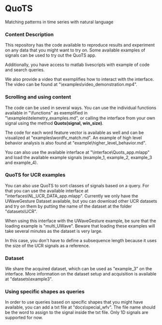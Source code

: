 # QuoTS
Matching patterns in time series with natural language

### Content Description
This repository has the code available to reproduce results and experiment
on any data that you might want to try on.
Some available examples of signals can be used to try out the QuoTS app. 

Additionally, you have access to matlab livescripts with example of code
and search queries. 

We also provide a video that exemplifies how to interact with the interface. The video can be found at "\examples\video_demonstration.mp4".

### Scrolling and using content

The code can be used in several ways. You can use the individual functions available in "\functions\" as exemplified in "\examples\telemetry_examples.md", or calling the interface
from your own signal using the method **Quots(signal, win_size)**.

The code for each word feature vector is available as well and can be 
visualized at "examples\wordfv_match.md".
An example of high level behavior analysis is also found at "example\higher_level_behavior.md".

You can also use the available interface at "\interface\Quots_app.mlapp" and load the available example signals (example_1, example_2, example_3 and example_4). 

### QuoTS for UCR examples

You can also use QuoTS to sort classes of signals based on a query. For that you can use the available interface at "interfaces\NL_UCR_DATA_app.mlapp". Currently we only have the UWaveGesture Dataset available,
but you can download other UCR datasets and try on them by putting the name of the dataset at the folder "datasets\UCR\". 

When using this interface with the UWaveGesture example, be sure that the loading example is "multi_UWave". Beware that loading these examples will take several minutes as the 
dataset is very large.

In this case, you don't have to define a subsequence length because it uses the size of the 
UCR signals as a reference.

### Dataset

We share the acquired dataset, which can be used as "example_3" on the interface. More information on the dataset setup and acquisition is available at "datasets\example3\".

### Using specific shapes as queries

In order to use queries based on specific shapes that you might 
have available, you can add a txt file at "docs\special_wfv\". The 
file name should be the word to assign to the signal inside the txt file.
Only 1D signals are supported for now.